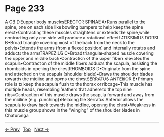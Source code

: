 # Page 233

A
CB
D
Eupper body musclesERECTOR SPINAE A•Runs parallel to the spine, one on each side like bowling bumpers to help keep the spine erect•Contracting these muscles straightens or extends the spine,while contracting only one side will produce a rotational effectLATISSIMUS DORSI B•Broad triangle covering most of the back from the neck to the pelvis•Extends the arms (from a flexed position) and internally rotates and adducts the armsTRAPEZIUS C•Broad triangular-shaped muscle covering the upper and middle back•Contraction of the upper fibers elevates the scapula•Contraction of the middle fibers adducts the scapula, assisting the rhomboids in opening the chestRHOMBOIDS D•Originate from the spine and attached on the scapula (shoulder blade)•Draws the shoulder blades towards the midline and opens the chestSERRATUS ANTERIOR E•Primary role is to keep the scapula flush to the thorax or ribcage•This muscle has multiple heads, resembling feathers that adhere to the top nine ribs•Contraction of this muscle draws the scapula forward and away from the midline (e.g. punching)•Relaxing the Serratus Anterior allows the scapula to draw back towards the midline, opening the chest•Weakness in this muscle group shows in the “winging” of the shoulder blades in Chaturanga


---
[← Prev](/pages/page-232.md) &nbsp; [Top](/index.md) &nbsp; [Next →](/pages/page-234.md)
